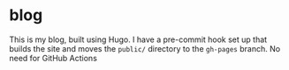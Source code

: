 # blog

This is my blog, built using Hugo. I have a pre-commit hook set up that builds the site and moves the `public/` directory to the `gh-pages` branch. No need for GitHub Actions
